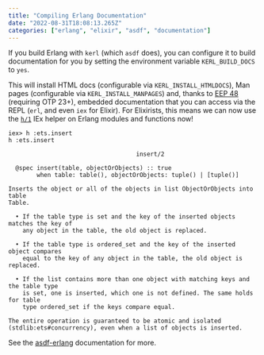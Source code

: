 ```yaml
---
title: "Compiling Erlang Documentation"
date: "2022-08-31T18:08:13.265Z"
categories: ["erlang", "elixir", "asdf", "documentation"]
---
```


If you build Erlang with `kerl` (which `asdf` does), you can configure it to build documentation for you by setting the environment variable `KERL_BUILD_DOCS` to `yes`.

This will install HTML docs (configurable via `KERL_INSTALL_HTMLDOCS`), Man pages (configurable via `KERL_INSTALL_MANPAGES`) and, thanks to [EEP 48](https://www.erlang.org/eeps/eep-0048) (requiring OTP 23+), embedded documentation that you can access via the REPL (`erl`, and even `iex` for Elixir). For Elixirists, this means we can now use the [`h/1`](https://hexdocs.pm/iex/IEx.Helpers.html#h/1) IEx helper on Erlang modules and functions now!

```
iex> h :ets.insert
h :ets.insert

                                    insert/2

  @spec insert(table, objectOrObjects) :: true
        when table: table(), objectOrObjects: tuple() | [tuple()]

Inserts the object or all of the objects in list ObjectOrObjects into table
Table.

  • If the table type is set and the key of the inserted objects matches the key of
    any object in the table, the old object is replaced.

  • If the table type is ordered_set and the key of the inserted object compares
    equal to the key of any object in the table, the old object is replaced.

  • If the list contains more than one object with matching keys and the table type
    is set, one is inserted, which one is not defined. The same holds for table
    type ordered_set if the keys compare equal.

The entire operation is guaranteed to be atomic and isolated
(stdlib:ets#concurrency), even when a list of objects is inserted.
```

See the [asdf-erlang](https://github.com/asdf-vm/asdf-erlang#getting-erlang-documentation) documentation for more.
